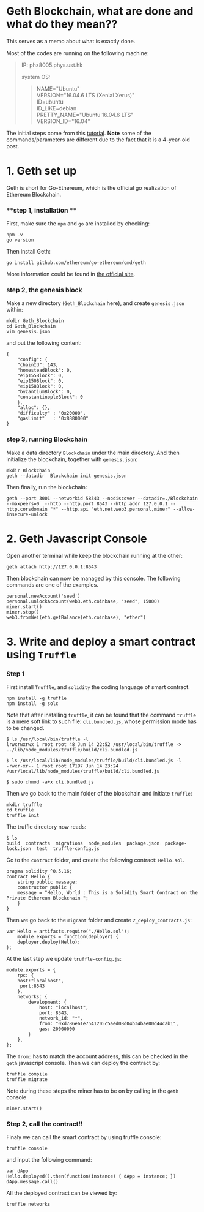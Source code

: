 **Geth Blockchain, what are done and what do they mean??**
=======================================================
This serves as a memo about what is exactly done.

Most of the codes are running on the following machine:
> IP: phz8005.phys.ust.hk 
>  
> system OS: 
>> NAME="Ubuntu"                                     
>> VERSION="16.04.6 LTS (Xenial Xerus)"              
>> ID=ubuntu                                         
>> ID_LIKE=debian                                    
>> PRETTY_NAME="Ubuntu 16.04.6 LTS"                  
>> VERSION_ID="16.04" 

The initial steps come from this [tutorial](https://medium.com/blockchainbistro/set-up-a-private-ethereum-blockchain-and-deploy-your-first-solidity-smart-contract-on-the-caa8334c343d). **Note** some of the commands/parameters are different due to the fact that it is a 4-year-old post.

# 1. Geth set up


Geth is short for Go-Ethereum, which is the official go realization of Ethereum Blockchain.

### **step 1, installation **
First, make sure the `npm` and `go` are installed by checking:

    npm -v
    go version

Then install Geth:

    go install github.com/ethereum/go-ethereum/cmd/geth


More information could be found in [the official site](https://geth.ethereum.org/docs/install-and-build/installing-geth#most-linux-systems-and-macos).

### **step 2, the genesis block**

Make a new directory (`Geth_Blockchain` here), and create `genesis.json` within:

    mkdir Geth_Blockchain
    cd Geth_Blockchain
    vim genesis.json

and put the following content:

    {
        "config": {
        "chainId": 143,
        "homesteadBlock": 0,
        "eip155Block": 0,
        "eip150Block": 0,
        "eip158Block": 0,
        "byzantiumBlock": 0,
        "constantinopleBlock": 0
        },
        "alloc": {},
        "difficulty" : "0x20000",
        "gasLimit"   : "0x8880000"
    }

### **step 3, running Blockchain**

Make a data directory `Blockchain` under the main directory. And then initialize the blockchain, together with `genesis.json`:

    mkdir Blockchain
    geth --datadir  Blockchain init genesis.json

Then finally, run the blockchain:

    geth --port 3001 --networkid 58343 --nodiscover --datadir=./Blockchain --maxpeers=0  --http --http.port 8543 --http.addr 127.0.0.1 --http.corsdomain "*" --http.api "eth,net,web3,personal,miner" --allow-insecure-unlock

# 2. Geth Javascript Console

Open another terminal while keep the blockchain running at the other:

    geth attach http://127.0.0.1:8543

Then blockchain can now be managed by this console. The following commands are one of the examples.

    personal.newAccount('seed')
    personal.unlockAccount(web3.eth.coinbase, "seed", 15000)
    miner.start()
    miner.stop()
    web3.fromWei(eth.getBalance(eth.coinbase), "ether")

# 3. Write and deploy a smart contract using `Truffle`

### **Step 1**

First install `Truffle`, and `solidity` the coding language of smart contract.

    npm install -g truffle
    npm install -g solc

Note that after installing `truffle`, it can be found that the command `truffle` is a mere soft link to such file: `cli.bundled.js`, whose permission mode has to be changed.

    $ ls /usr/local/bin/truffle -l
    lrwxrwxrwx 1 root root 48 Jun 14 22:52 /usr/local/bin/truffle -> ../lib/node_modules/truffle/build/cli.bundled.js

    $ ls /usr/local/lib/node_modules/truffle/build/cli.bundled.js -l
    -rwxr-xr-- 1 root root 17197 Jun 14 23:24 /usr/local/lib/node_modules/truffle/build/cli.bundled.js

    $ sudo chmod -a+x cli.bundled.js

Then we go back to the main folder of the blockchain and initiate `truffle`:

    mkdir truffle
    cd truffle
    truffle init

The truffle directory now reads:

    $ ls
    build  contracts  migrations  node_modules  package.json  package-lock.json  test  truffle-config.js

Go to the `contract` folder, and create the following contract: `Hello.sol`.

    pragma solidity ^0.5.16;
    contract Hello {
        string public message;
        constructor public {
        message = "Hello, World : This is a Solidity Smart Contract on the Private Ethereum Blockchain ";
        }
    }

Then we go back to the `migrant` folder and create `2_deploy_contracts.js`:

    var Hello = artifacts.require("./Hello.sol");
        module.exports = function(deployer) {
        deployer.deploy(Hello);
    };

At the last step we update `truffle-config.js`:

    module.exports = {
        rpc: {
        host:"localhost",
         port:8543
        },
        networks: {
            development: {
                host: "localhost", 
                port: 8543, 
                network_id: "*",
                from: "0xd786e61e7541205c5aed08d04b34bae00d44cab1", 
                gas: 20000000
            }
        },
    };

The `from:` has to match the account address, this can be checked in the `geth` javascript console. Then we can deploy the contract by:

    truffle compile
    truffle migrate

Note during these steps the miner has to be on by calling in the `geth` console

    miner.start()

### **Step 2, call the contract!!**

Finaly we can call the smart contract by using truffle console:

    truffle console

and input the following command:

    var dApp
    Hello.deployed().then(function(instance) { dApp = instance; })
    dApp.message.call()

All the deployed contract can be viewed by:

    truffle networks











